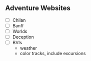 Adventure Websites
------------------

- [ ] Chilan
- [ ] Banff
- [ ] Worlds
- [ ] Deception
- [ ] BVIs
    - weather
    - color tracks, include excursions


